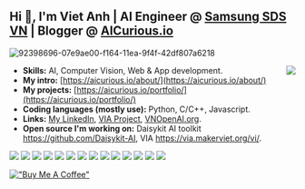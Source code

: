 

## Hi 👋, I'm Viet Anh | AI Engineer @ [Samsung SDS VN](https://www.samsungsds.com/en/index.html) | Blogger @ [AICurious.io](https://aicurious.io/)

![92398696-07e9ae00-f164-11ea-9f4f-42df807a6218](https://user-images.githubusercontent.com/18329471/143008836-160bb1b4-2289-4476-9777-2d9c75275916.gif)


<img style="float: right" align="right" src="https://github-readme-stats.vercel.app/api?username=vietanhdev&count_private=false&show_icons=true&hide_border=false">

- **Skills:** AI, Computer Vision, Web & App development.
- **My intro:** [https://aicurious.io/about/](https://aicurious.io/about/)
- **My projects:** [https://aicurious.io/portfolio/](https://aicurious.io/portfolio/)
- **Coding languages (mostly use):** Python, C/C++, Javascript.
- **Links:** [My LinkedIn](https://www.linkedin.com/in/vietanhdev/), [VIA Project](https://via.makerviet.org/), [VNOpenAI.org](https://vnopenai.org/).
- **Open source I'm working on:** Daisykit AI toolkit <https://github.com/Daisykit-AI>, VIA <https://via.makerviet.org/vi/>.

<img src="https://img.shields.io/badge/C++-00599C.svg?logo=c%2B%2B&style=flat"> <img src="https://img.shields.io/badge/Python-f9d64e.svg?logo=python&style=flat"> <img src="https://img.shields.io/badge/HTML5-222222.svg?logo=html5&style=flat">
 <img src="https://img.shields.io/badge/CSS3-1572B6.svg?logo=css3&style=flat"> <img src="https://img.shields.io/badge/javascript-3577c4.svg?logo=javascript&style=flat"> <img src="https://img.shields.io/badge/TensorFlow-aa4c00.svg?logo=tensorflow&style=flat"> <img src="https://img.shields.io/badge/PyTorch-f9d64e.svg?logo=pytorch&style=flat"> <img src="https://img.shields.io/badge/OpenCV-FF0000.svg?logo=opencv&style=flat"> <img src="https://img.shields.io/badge/Qt-AAAAAA.svg?logo=qt&style=flat"> <img src="https://img.shields.io/badge/Raspberry%20Pi-C51A4A.svg?logo=Raspberry%20Pi&style=flat"> <img src="https://img.shields.io/badge/Jetson-blue.svg?logo=NVIDIA&style=flat"> <img src="https://img.shields.io/badge/Android-AAAAAA.svg?logo=android&style=flat"> <img src="https://img.shields.io/badge/-Docker-222222.svg?logo=docker&style=flat"> <img src="https://komarev.com/ghpvc/?username=vietanhdev">

[!["Buy Me A Coffee"](https://www.buymeacoffee.com/assets/img/custom_images/orange_img.png)](https://www.buymeacoffee.com/vietanhdev)
